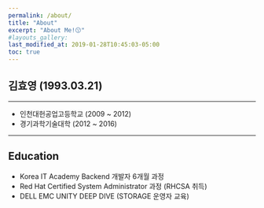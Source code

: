 ```yaml
---
permalink: /about/
title: "About"
excerpt: "About Me!😗"
#layouts_gallery:
last_modified_at: 2019-01-28T10:45:03-05:00
toc: true
---
```



## 김효영 (1993.03.21)
---
 - 인천대헌공업고등학교 (2009 ~ 2012)
 - 경기과학기술대학 (2012 ~ 2016)
---


## Education
 - Korea IT Academy Backend 개발자 6개월 과정
 - Red Hat Certified System Administrator 과정 (RHCSA 취득)
 - DELL EMC UNITY DEEP DIVE (STORAGE 운영자 교육)


